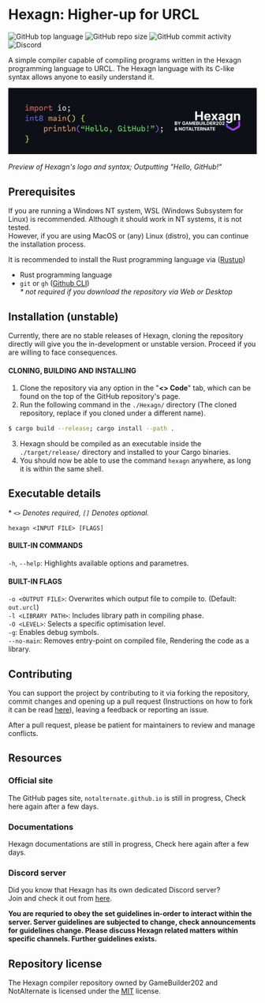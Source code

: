 # Hexagn: Higher-up for URCL

![GitHub top language](https://img.shields.io/github/languages/top/GameBuilder202/Hexagn?color=7047EF&style=flat-square)
![GitHub repo size](https://img.shields.io/github/repo-size/GameBuilder202/Hexagn?color=7047EF&style=flat-square)
![GitHub commit activity](https://img.shields.io/github/commit-activity/m/GameBuilder202/Hexagn?color=7047EF&style=flat-square)
![Discord](https://img.shields.io/discord/1015615296939233340?color=7047EF&style=flat-square)

A simple compiler capable of compiling programs written in the Hexagn programming language to URCL.
The Hexagn language with its C-like syntax allows anyone to easily understand it.

<p align="center"><img alt="Hexagn banner" src="./banner.png"></p>

*Preview of Hexagn's logo and syntax; Outputting "Hello, GitHub!"*

## Prerequisites

If you are running a Windows NT system, WSL (Windows Subsystem for Linux) is recommended. Although it should work in NT systems, it is not tested.<br>
However, if you are using MacOS or (any) Linux (distro), you can continue the installation process.

It is recommended to install the Rust programming language via ([Rustup](https://rustup.rs))

- Rust programming language
- `git` or `gh` ([Github CLI](https://cli.github.com/)) <br> *\* not required if you download the repository via Web or Desktop*

## Installation (unstable)

Currently, there are no stable releases of Hexagn, cloning the repository directly will give you the in-development or unstable version.
Proceed if you are willing to face consequences.

#### CLONING, BUILDING AND INSTALLING

1. Clone the repository via any option in the "**<> Code**" tab, which can be found on the top of the GitHub repository's page.
2. Run the following command in the `./Hexagn/` directory (The cloned repository, replace if you cloned under a different name).
```sh
$ cargo build --release; cargo install --path .
```
3. Hexagn should be compiled as an executable inside the `./target/release/` directory and installed to your Cargo binaries.
4. You should now be able to use the command `hexagn` anywhere, as long it is within the same shell.

## Executable details

\* *`<>` Denotes required, `[]` Denotes optional.*

```
hexagn <INPUT FILE> [FLAGS]
```

#### BUILT-IN COMMANDS

`-h`, `--help`: Highlights available options and parametres.<br>

#### BUILT-IN FLAGS

`-o <OUTPUT FILE>`: Overwrites which output file to compile to. (Default: `out.urcl`)<br>
`-l <LIBRARY PATH>`: Includes library path in compiling phase.<br>
`-O <LEVEL>`: Selects a specific optimisation level.<br>
`-g`: Enables debug symbols.<br>
`--no-main`: Removes entry-point on compiled file, Rendering the code as a library.

## Contributing

You can support the project by contributing to it via forking the repository, commit changes and opening up a pull request (Instructions on how to fork it can be read [here](https://docs.github.com/en/get-started/quickstart/contributing-to-projects)), leaving a feedback or reporting an issue.

After a pull request, please be patient for maintainers to review and manage conflicts.

## Resources

### Official site

The GitHub pages site, `notalternate.github.io` is still in progress, Check here again after a few days.

### Documentations

Hexagn documentations are still in progress, Check here again after a few days.

### Discord server

Did you know that Hexagn has its own dedicated Discord server?<br>
Join and check it out from [here](https://discord.gg/invite/t75crS5XBe).

**You are requried to obey the set guidelines in-order to interact within the server.
Server guidelines are subjected to change, check announcements for guidelines change.
Please discuss Hexagn related matters within specific channels. Further guidelines exists.**

## Repository license

The Hexagn compiler repository owned by GameBuilder202 and NotAlternate is licensed under the [MIT](LICENSE) license.